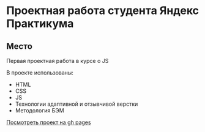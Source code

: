 # Проектная работа студента Яндекс Практикума #
## Место ##

Первая проектная работа в курсе о JS

В проекте использованы:
* HTML
* CSS
* JS
* Технологии адаптивной и отзывчивой верстки
* Методология БЭМ

[Посмотреть проект на gh pages](https://igorkuznecov.github.io/russian-travel/)
